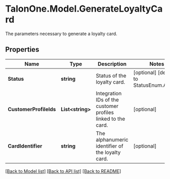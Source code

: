 # TalonOne.Model.GenerateLoyaltyCard
The parameters necessary to generate a loyalty card.
## Properties

Name | Type | Description | Notes
------------ | ------------- | ------------- | -------------
**Status** | **string** | Status of the loyalty card. | [optional] [default to StatusEnum.Active]
**CustomerProfileIds** | **List&lt;string&gt;** | Integration IDs of the customer profiles linked to the card. | [optional] 
**CardIdentifier** | **string** | The alphanumeric identifier of the loyalty card.  | [optional] 

[[Back to Model list]](../README.md#documentation-for-models) [[Back to API list]](../README.md#documentation-for-api-endpoints) [[Back to README]](../README.md)

